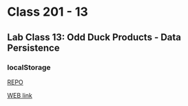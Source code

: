 # Class 201 - 13

## Lab Class 13: Odd Duck Products - Data Persistence

### localStorage

[REPO](https://github.com/VMO2020/odd-duck)

[WEB link](https://vmo2020.github.io/odd-duck/)
